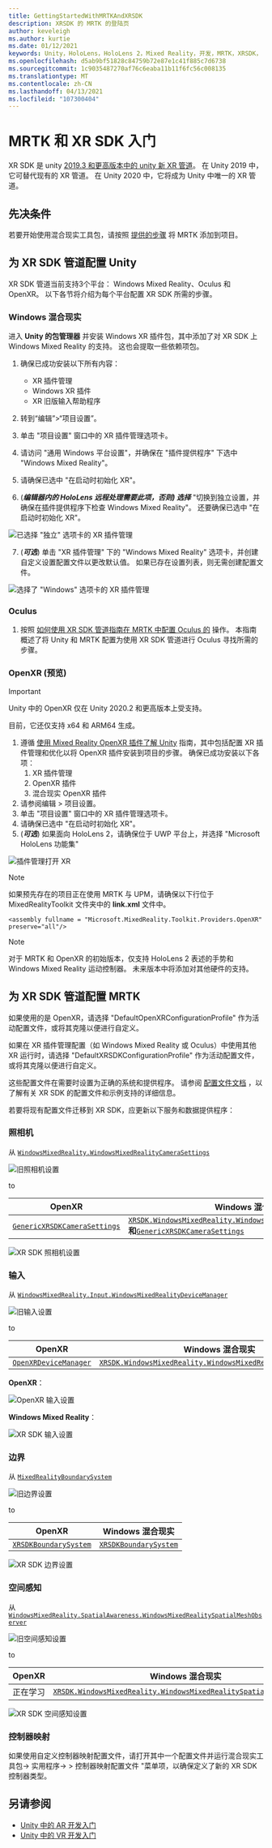 ```yaml
---
title: GettingStartedWithMRTKAndXRSDK
description: XRSDK 的 MRTK 的登陆页
author: keveleigh
ms.author: kurtie
ms.date: 01/12/2021
keywords: Unity，HoloLens，HoloLens 2，Mixed Reality，开发，MRTK，XRSDK，
ms.openlocfilehash: d5ab9bf51828c84759b72e87e1c41f885c7d6738
ms.sourcegitcommit: 1c9035487270af76c6eaba11b11f6fc56c008135
ms.translationtype: MT
ms.contentlocale: zh-CN
ms.lasthandoff: 04/13/2021
ms.locfileid: "107300404"
---
```

# <a name="getting-started-with-mrtk-and-xr-sdk"></a>MRTK 和 XR SDK 入门

XR SDK 是 unity [2019.3 和更高版本中的 unity 新 XR 管道](https://blogs.unity3d.com/2020/01/24/unity-xr-platform-updates/)。 在 Unity 2019 中，它可替代现有的 XR 管道。 在 Unity 2020 中，它将成为 Unity 中唯一的 XR 管道。

## <a name="prerequisites"></a>先决条件

若要开始使用混合现实工具包，请按照 [提供的步骤](../install-the-tools.md#importing-the-mixed-reality-toolkit) 将 MRTK 添加到项目。

## <a name="configuring-unity-for-the-xr-sdk-pipeline"></a>为 XR SDK 管道配置 Unity

XR SDK 管道当前支持3个平台： Windows Mixed Reality、Oculus 和 OpenXR。 以下各节将介绍为每个平台配置 XR SDK 所需的步骤。

### <a name="windows-mixed-reality"></a>Windows 混合现实

进入 **Unity 的包管理器** 并安装 Windows XR 插件包，其中添加了对 XR SDK 上 Windows Mixed Reality 的支持。 这也会提取一些依赖项包。 

1. 确保已成功安装以下所有内容：
   * XR 插件管理
   * Windows XR 插件
   * XR 旧版输入帮助程序

2. 转到“编辑”>“项目设置”。
3. 单击 "项目设置" 窗口中的 XR 插件管理选项卡。
4. 请访问 "通用 Windows 平台设置"，并确保在 "插件提供程序" 下选中 "Windows Mixed Reality"。
5. 请确保已选中 "在启动时初始化 XR"。
6.  (**_编辑器内的 HoloLens 远程处理需要此项，否则) 选择_** "切换到独立设置，并确保在插件提供程序下检查 Windows Mixed Reality"。 还要确保已选中 "在启动时初始化 XR"。

![已选择 "独立" 选项卡的 XR 插件管理](images/xr-management-img-02.png)

7.  (**_可选_**) 单击 "XR 插件管理" 下的 "Windows Mixed Reality" 选项卡，并创建自定义设置配置文件以更改默认值。 如果已存在设置列表，则无需创建配置文件。

![选择了 "Windows" 选项卡的 XR 插件管理](images/xr-management-img-01.png)

### <a name="oculus"></a>Oculus

1. 按照 [如何使用 XR SDK 管道指南在 MRTK 中配置 Oculus 的](../features/cross-platform/oculus-quest-mrtk.md) 操作。 本指南概述了将 Unity 和 MRTK 配置为使用 XR SDK 管道进行 Oculus 寻找所需的步骤。

### <a name="openxr-preview"></a>OpenXR (预览) 

> [!IMPORTANT]
> Unity 中的 OpenXR 仅在 Unity 2020.2 和更高版本上受支持。
>
> 目前，它还仅支持 x64 和 ARM64 生成。

1. 遵循 [使用 Mixed Reality OpenXR 插件了解 Unity](/windows/mixed-reality/develop/unity/openxr-getting-started) 指南，其中包括配置 XR 插件管理和优化以将 OpenXR 插件安装到项目的步骤。 确保已成功安装以下各项：
   1. XR 插件管理
   1. OpenXR 插件
   1. 混合现实 OpenXR 插件
1. 请参阅编辑 > 项目设置。
1. 单击 "项目设置" 窗口中的 XR 插件管理选项卡。
1. 请确保已选中 "在启动时初始化 XR"。
1.  (**_可选_**) 如果面向 HoloLens 2，请确保位于 UWP 平台上，并选择 "Microsoft HoloLens 功能集"

![插件管理打开 XR](../features/images/xrsdk/PluginManagementOpenXR.png)

> [!NOTE]
> 如果预先存在的项目正在使用 MRTK 与 UPM，请确保以下行位于 MixedRealityToolkit 文件夹中的 **link.xml** 文件中。

`<assembly fullname = "Microsoft.MixedReality.Toolkit.Providers.OpenXR" preserve="all"/>`

> [!NOTE]
> 对于 MRTK 和 OpenXR 的初始版本，仅支持 HoloLens 2 表述的手势和 Windows Mixed Reality 运动控制器。 未来版本中将添加对其他硬件的支持。

## <a name="configuring-mrtk-for-the-xr-sdk-pipeline"></a>为 XR SDK 管道配置 MRTK

如果使用的是 OpenXR，请选择 "DefaultOpenXRConfigurationProfile" 作为活动配置文件，或将其克隆以便进行自定义。

如果在 XR 插件管理配置（如 Windows Mixed Reality 或 Oculus）中使用其他 XR 运行时，请选择 "DefaultXRSDKConfigurationProfile" 作为活动配置文件，或将其克隆以便进行自定义。

这些配置文件在需要时设置为正确的系统和提供程序。 请参阅 [配置文件文档](../features/profiles/profiles.md#xr-sdk) ，以了解有关 XR SDK 的配置文件和示例支持的详细信息。

若要将现有配置文件迁移到 XR SDK，应更新以下服务和数据提供程序：

### <a name="camera"></a>照相机

从 [`WindowsMixedReality.WindowsMixedRealityCameraSettings`](xref:Microsoft.MixedReality.Toolkit.WindowsMixedReality.WindowsMixedRealityCameraSettings)

![旧照相机设置](../features/images/xrsdk/CameraSystemLegacy.png)

to

| OpenXR | Windows 混合现实 |
|--------|-----------------------|
| [`GenericXRSDKCameraSettings`](xref:Microsoft.MixedReality.Toolkit.XRSDK.GenericXRSDKCameraSettings) | [`XRSDK.WindowsMixedReality.WindowsMixedRealityCameraSettings`](xref:Microsoft.MixedReality.Toolkit.XRSDK.WindowsMixedReality.WindowsMixedRealityCameraSettings)**和**[`GenericXRSDKCameraSettings`](xref:Microsoft.MixedReality.Toolkit.XRSDK.GenericXRSDKCameraSettings) |

![XR SDK 照相机设置](../features/images/xrsdk/CameraSystemXRSDK.png)

### <a name="input"></a>输入

从 [`WindowsMixedReality.Input.WindowsMixedRealityDeviceManager`](xref:Microsoft.MixedReality.Toolkit.WindowsMixedReality.Input.WindowsMixedRealityDeviceManager)

![旧输入设置](../features/images/xrsdk/InputSystemWMRLegacy.png)

to

| OpenXR | Windows 混合现实 |
|--------|-----------------------|
| [`OpenXRDeviceManager`](xref:Microsoft.MixedReality.Toolkit.XRSDK.OpenXR.OpenXRDeviceManager) | [`XRSDK.WindowsMixedReality.WindowsMixedRealityDeviceManager`](xref:Microsoft.MixedReality.Toolkit.XRSDK.WindowsMixedReality.WindowsMixedRealityDeviceManager) |

__OpenXR__：

![OpenXR 输入设置](../features/images/xrsdk/InputSystemOpenXR.png)

__Windows Mixed Reality__：

![XR SDK 输入设置](../features/images/xrsdk/InputSystemWMRXRSDK.png)

### <a name="boundary"></a>边界

从 [`MixedRealityBoundarySystem`](xref:Microsoft.MixedReality.Toolkit.Boundary.MixedRealityBoundarySystem)

![旧边界设置](../features/images/xrsdk/BoundarySystemLegacy.png)

to

| OpenXR | Windows 混合现实 |
|--------|-----------------------|
| [`XRSDKBoundarySystem`](xref:Microsoft.MixedReality.Toolkit.XRSDK.XRSDKBoundarySystem) | [`XRSDKBoundarySystem`](xref:Microsoft.MixedReality.Toolkit.XRSDK.XRSDKBoundarySystem) |

![XR SDK 边界设置](../features/images/xrsdk/BoundarySystemXRSDK.png)

### <a name="spatial-awareness"></a>空间感知

从 [`WindowsMixedReality.SpatialAwareness.WindowsMixedRealitySpatialMeshObserver`](xref:Microsoft.MixedReality.Toolkit.WindowsMixedReality.SpatialAwareness.WindowsMixedRealitySpatialMeshObserver)

![旧空间感知设置](../features/images/xrsdk/SpatialAwarenessLegacy.png)

to

| OpenXR | Windows 混合现实 |
|--------|-----------------------|
| 正在学习 | [`XRSDK.WindowsMixedReality.WindowsMixedRealitySpatialMeshObserver`](xref:Microsoft.MixedReality.Toolkit.XRSDK.WindowsMixedReality.WindowsMixedRealitySpatialMeshObserver) |

![XR SDK 空间感知设置](../features/images/xrsdk/SpatialAwarenessXRSDK.png)

### <a name="controller-mappings"></a>控制器映射

如果使用自定义控制器映射配置文件，请打开其中一个配置文件并运行混合现实工具包-> 实用程序-> > 控制器映射配置文件 "菜单项，以确保定义了新的 XR SDK 控制器类型。

## <a name="see-also"></a>另请参阅

* [Unity 中的 AR 开发入门](https://docs.unity3d.com/Manual/AROverview.html)
* [Unity 中的 VR 开发入门](https://docs.unity3d.com/Manual/VROverview.html)